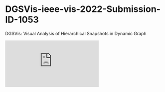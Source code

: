 # DGSVis-ieee-vis-2022-Submission-ID-1053
DGSVis: Visual Analysis of Hierarchical Snapshots in Dynamic Graph


![contents](https://github.com/BaofengChang/DGSVis/raw/main/Figs/teaser.pdf)
